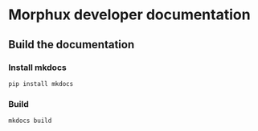 # Morphux developer documentation

## Build the documentation

### Install mkdocs
```
pip install mkdocs
```

### Build
```
mkdocs build
```
